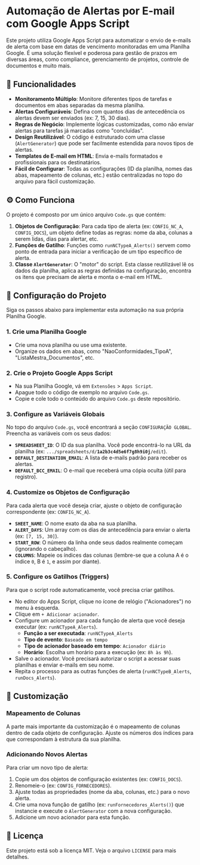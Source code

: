 # Automação de Alertas por E-mail com Google Apps Script

Este projeto utiliza Google Apps Script para automatizar o envio de e-mails de alerta com base em datas de vencimento monitoradas em uma Planilha Google. É uma solução flexível e poderosa para gestão de prazos em diversas áreas, como compliance, gerenciamento de projetos, controle de documentos e muito mais.

## 🚀 Funcionalidades

- **Monitoramento Múltiplo**: Monitore diferentes tipos de tarefas e documentos em abas separadas da mesma planilha.
- **Alertas Configuráveis**: Defina com quantos dias de antecedência os alertas devem ser enviados (ex: 7, 15, 30 dias).
- **Regras de Negócio**: Implemente lógicas customizadas, como não enviar alertas para tarefas já marcadas como "concluídas".
- **Design Reutilizável**: O código é estruturado com uma classe (`AlertGenerator`) que pode ser facilmente estendida para novos tipos de alertas.
- **Templates de E-mail em HTML**: Envia e-mails formatados e profissionais para os destinatários.
- **Fácil de Configurar**: Todas as configurações (ID da planilha, nomes das abas, mapeamento de colunas, etc.) estão centralizadas no topo do arquivo para fácil customização.

## ⚙️ Como Funciona

O projeto é composto por um único arquivo `Code.gs` que contém:

1.  **Objetos de Configuração**: Para cada tipo de alerta (ex: `CONFIG_NC_A`, `CONFIG_DOCS`), um objeto define todas as regras: nome da aba, colunas a serem lidas, dias para alertar, etc.
2.  **Funções de Gatilho**: Funções como `runNCTypeA_Alerts()` servem como ponto de entrada para iniciar a verificação de um tipo específico de alerta.
3.  **Classe `AlertGenerator`**: O "motor" do script. Esta classe reutilizável lê os dados da planilha, aplica as regras definidas na configuração, encontra os itens que precisam de alerta e monta o e-mail em HTML.

## 🔧 Configuração do Projeto

Siga os passos abaixo para implementar esta automação na sua própria Planilha Google.

### 1. Crie uma Planilha Google

- Crie uma nova planilha ou use uma existente.
- Organize os dados em abas, como "NaoConformidades_TipoA", "ListaMestra_Documentos", etc.

### 2. Crie o Projeto Google Apps Script

- Na sua Planilha Google, vá em `Extensões` > `Apps Script`.
- Apague todo o código de exemplo no arquivo `Code.gs`.
- Copie e cole todo o conteúdo do arquivo `Code.gs` deste repositório.

### 3. Configure as Variáveis Globais

No topo do arquivo `Code.gs`, você encontrará a seção `CONFIGURAÇÃO GLOBAL`. Preencha as variáveis com os seus dados:

- **`SPREADSHEET_ID`**: O ID da sua planilha. Você pode encontrá-lo na URL da planilha (ex: `.../spreadsheets/d/`**`1a2b3c4d5e6f7g8h9i0j`**`/edit`).
- **`DEFAULT_DESTINATION_EMAIL`**: A lista de e-mails padrão para receber os alertas.
- **`DEFAULT_BCC_EMAIL`**: O e-mail que receberá uma cópia oculta (útil para registro).

### 4. Customize os Objetos de Configuração

Para cada alerta que você deseja criar, ajuste o objeto de configuração correspondente (ex: `CONFIG_NC_A`).

- **`SHEET_NAME`**: O nome exato da aba na sua planilha.
- **`ALERT_DAYS`**: Um array com os dias de antecedência para enviar o alerta (ex: `[7, 15, 30]`).
- **`START_ROW`**: O número da linha onde seus dados realmente começam (ignorando o cabeçalho).
- **`COLUMNS`**: Mapeie os índices das colunas (lembre-se que a coluna A é o índice `0`, B é `1`, e assim por diante).

### 5. Configure os Gatilhos (Triggers)

Para que o script rode automaticamente, você precisa criar gatilhos.

- No editor do Apps Script, clique no ícone de relógio ("Acionadores") no menu à esquerda.
- Clique em `+ Adicionar acionador`.
- Configure um acionador para cada função de alerta que você deseja executar (ex: `runNCTypeA_Alerts`).
  - **Função a ser executada**: `runNCTypeA_Alerts`
  - **Tipo de evento**: `Baseado em tempo`
  - **Tipo de acionador baseado em tempo**: `Acionador diário`
  - **Horário**: Escolha um horário para a execução (ex: `8h às 9h`).
- Salve o acionador. Você precisará autorizar o script a acessar suas planilhas e enviar e-mails em seu nome.
- Repita o processo para as outras funções de alerta (`runNCTypeB_Alerts`, `runDocs_Alerts`).

## 🎨 Customização

### Mapeamento de Colunas

A parte mais importante da customização é o mapeamento de colunas dentro de cada objeto de configuração. Ajuste os números dos índices para que correspondam à estrutura da sua planilha.

### Adicionando Novos Alertas

Para criar um novo tipo de alerta:
1.  Copie um dos objetos de configuração existentes (ex: `CONFIG_DOCS`).
2.  Renomeie-o (ex: `CONFIG_FORNECEDORES`).
3.  Ajuste todas as propriedades (nome da aba, colunas, etc.) para o novo alerta.
4.  Crie uma nova função de gatilho (ex: `runFornecedores_Alerts()`) que instancie e execute o `AlertGenerator` com a nova configuração.
5.  Adicione um novo acionador para esta função.

## 📄 Licença

Este projeto está sob a licença MIT. Veja o arquivo `LICENSE` para mais detalhes.
